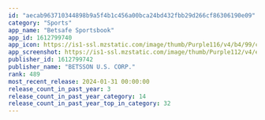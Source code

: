 ```yaml
---
id: "aecab963710344898b9a5f4b1c456a00bca24bd432fbb29d266cf86306190e09"
category: "Sports"
app_name: "Betsafe Sportsbook"
app_id: 1612799740
app_icon: https://is1-ssl.mzstatic.com/image/thumb/Purple116/v4/b4/99/ce/b499ce7f-eb2e-630f-95cf-5f8f88291e9a/AppIcon-1x_U007emarketing-0-6-0-85-220.png/1024x1024bb.png
app_screenshot: https://is1-ssl.mzstatic.com/image/thumb/Purple112/v4/e0/dd/c8/e0ddc8a6-538f-047e-f2cc-8e2ab96e05f0/4d2b752b-965f-41b2-99f7-f1f0d7b3449f_6_U002c5_inch_-_1_en.jpg/1242x2688bb.png
publisher_id: 1612799742
publisher_name: "BETSSON U.S. CORP."
rank: 489
most_recent_release: 2024-01-31 00:00:00
release_count_in_past_year: 3
release_count_in_past_year_category: 14
release_count_in_past_year_top_in_category: 32
---
```

